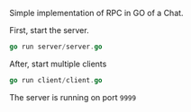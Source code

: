 Simple implementation of RPC in GO of a Chat.

First, start the server.
```go
go run server/server.go
```
After, start multiple clients
```go
go run client/client.go
```
The server is running on port `9999`
